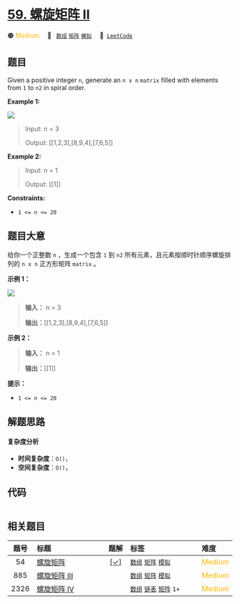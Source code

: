 # [59. 螺旋矩阵 II](https://leetcode.com/problems/spiral-matrix-ii)

🟠 <font color=#ffb800>Medium</font>&emsp; 🔖&ensp; [`数组`](/leetcode-js/outline/tag/array.md) [`矩阵`](/leetcode-js/outline/tag/matrix.md) [`模拟`](/leetcode-js/outline/tag/simulation.md)&emsp; 🔗&ensp;[`LeetCode`](https://leetcode.com/problems/spiral-matrix-ii)

## 题目

Given a positive integer `n`, generate an `n x n` `matrix` filled with
elements from `1` to `n2` in spiral order.



**Example 1:**

![](https://assets.leetcode.com/uploads/2020/11/13/spiraln.jpg)

> Input: n = 3
> 
> Output: [[1,2,3],[8,9,4],[7,6,5]]

**Example 2:**

> Input: n = 1
> 
> Output: [[1]]

**Constraints:**

  * `1 <= n <= 20`


## 题目大意

给你一个正整数 `n` ，生成一个包含 `1` 到 `n2` 所有元素，且元素按顺时针顺序螺旋排列的 `n x n` 正方形矩阵 `matrix` 。

**示例 1：**

![](https://assets.leetcode.com/uploads/2020/11/13/spiraln.jpg)

> 
> 
> 
> 
> 
> **输入：** n = 3
> 
> **输出：**[[1,2,3],[8,9,4],[7,6,5]]
> 
> 

**示例 2：**

> 
> 
> 
> 
> 
> **输入：** n = 1
> 
> **输出：**[[1]]
> 
> 

**提示：**

  * `1 <= n <= 20`


## 解题思路

#### 复杂度分析

- **时间复杂度**：`O()`，
- **空间复杂度**：`O()`，

## 代码

```javascript

```

## 相关题目

<!-- prettier-ignore -->
| 题号 | 标题 | 题解 | 标签 | 难度 |
| :------: | :------ | :------: | :------ | :------ |
| 54 | [螺旋矩阵](https://leetcode.com/problems/spiral-matrix) | [[✓]](/leetcode-js/problem/0054.md) |  [`数组`](/leetcode-js/outline/tag/array.md) [`矩阵`](/leetcode-js/outline/tag/matrix.md) [`模拟`](/leetcode-js/outline/tag/simulation.md) | <font color=#ffb800>Medium</font> |
| 885 | [螺旋矩阵 III](https://leetcode.com/problems/spiral-matrix-iii) |  |  [`数组`](/leetcode-js/outline/tag/array.md) [`矩阵`](/leetcode-js/outline/tag/matrix.md) [`模拟`](/leetcode-js/outline/tag/simulation.md) | <font color=#ffb800>Medium</font> |
| 2326 | [螺旋矩阵 IV](https://leetcode.com/problems/spiral-matrix-iv) |  |  [`数组`](/leetcode-js/outline/tag/array.md) [`链表`](/leetcode-js/outline/tag/linked-list.md) [`矩阵`](/leetcode-js/outline/tag/matrix.md) `1+` | <font color=#ffb800>Medium</font> |

<style>
.blue {
    background-color: #096dd9;
    padding: 0.25rem 0.5rem;
    margin: 0;
    font-size: 0.85em;
    border-radius: 3px;
    color: white;
    font-weight: 500;
}
table th:first-of-type { width: 10%; }
table th:nth-of-type(2) { width: 35%; }
table th:nth-of-type(3) { width: 10%; }
table th:nth-of-type(4) { width: 35%; }
table th:nth-of-type(5) { width: 10%; }
</style>
